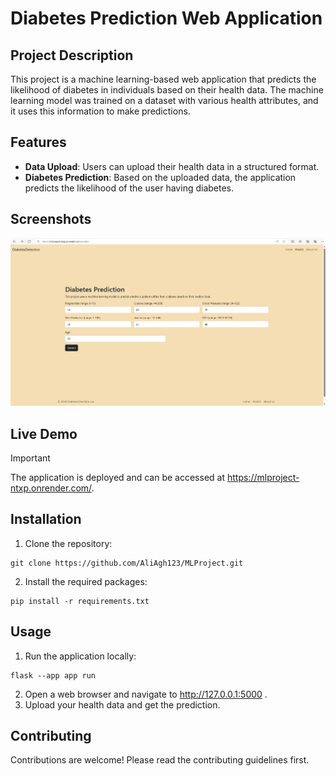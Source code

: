 # Diabetes Prediction Web Application

## Project Description

This project is a machine learning-based web application that predicts the likelihood of diabetes in individuals based on their health data. The machine learning model was trained on a dataset with various health attributes, and it uses this information to make predictions.

## Features

- **Data Upload**: Users can upload their health data in a structured format.
- **Diabetes Prediction**: Based on the uploaded data, the application predicts the likelihood of the user having diabetes.

## Screenshots
!["Screenshot of the website"](/Screenshots/img1.png)

## Live Demo
>[!IMPORTANT]
>The application is deployed and can be accessed at https://mlproject-ntxp.onrender.com/.

## Installation

1. Clone the repository:
```
git clone https://github.com/AliAgh123/MLProject.git
```
2. Install the required packages:
```
pip install -r requirements.txt
```

## Usage

1. Run the application locally:
```
flask --app app run
```
2. Open a web browser and navigate to http://127.0.0.1:5000 .
3. Upload your health data and get the prediction.

## Contributing

Contributions are welcome! Please read the contributing guidelines first.
